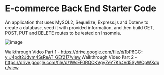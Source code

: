 # E-commerce Back End Starter Code

An application that uses MySQL2, Sequelize, Express.js and Dotenv to create a database, seed it with provided information, and then build GET, POST, PUT and DELETE routes to be tested on Insomnia.


![image](https://user-images.githubusercontent.com/35638932/182727539-610f6ffc-99dd-43ca-aaaa-ed3c82e8b3ac.png)


Walkthrough Video Part 1 - https://drive.google.com/file/d/1bP6GC-y_J4pdt2Jdvm4SsReAT_GEf217/view
Walkthrough Video Part 2 -  https://drive.google.com/file/d/1WsER0RQCKVgyZeY7Kh4Vd5SyWCpWXdgu/view 
